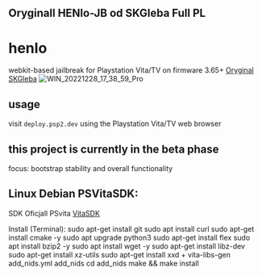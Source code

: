 ## Oryginall HENlo-JB od  SKGleba Full PL

# henlo
webkit-based jailbreak for Playstation Vita/TV on firmware 3.65+
[Oryginal SKGleba](https://github.com/SKGleba/henlo_jb)
![WIN_20221228_17_38_59_Pro](https://user-images.githubusercontent.com/30833773/209846346-8cc988e5-81b7-40be-9bb9-4f124794c498.jpg)

## usage
visit ```deploy.psp2.dev``` using the Playstation Vita/TV web browser

## this project is currently in the beta phase
focus: bootstrap stability and overall functionality

## Linux Debian  PSVitaSDK:
SDK Oficjall PSvita
[VitaSDK]([https://dotnet.microsoft.com/en-us/download/dotnet](https://github.com/vitasdk))

Install (Terminal):
sudo apt-get install git
sudo apt install curl
sudo apt-get install cmake -y
sudo apt upgrade python3
sudo apt-get install flex
sudo apt install bzip2 -y
sudo apt install wget -y
sudo apt-get install libz-dev
sudo apt-get install xz-utils 
sudo apt-get install xxd
+
vita-libs-gen add_nids.yml add_nids
cd add_nids
make && make install
